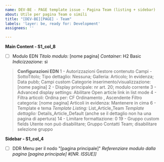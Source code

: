 ```yaml
---
name: DEV-BE - PAGE template issue - Pagina Team (listing + sidebar)
about: Utile per pagina Team o simili
title: "[DEV-BE][PAGE] - Team"
labels: 'layer: be, ready for: Development'
assignees: ''

---
```


**Main Content - S1_col_8**
- [ ] Modulo EDN
_Titolo modulo:_ [nome pagina]
_Container:_ H2 Basic
_Indicizzazione:_ sì

> **Configurazioni EDN**
> 1 - Autorizzazioni Gestore contenuto
> Campi - SottoTitolo; Tipo dettaglio: Nessuna; Galleria: Articolo; In evidenza; Data pubb; Campi custom
> Categorie inserimento/visualizzazione: [nome pagina]
> 2 - Display principale: nr art. 20; modulo corrente
> 3 - Advanced display settings:
> Abilitare Open article link in list mode
> 4 - Filtra articoli: 
> Ordina per: CF Ordinamento , Ascendente
> Filtro categoria: [nome pagina]
> Articoli in evidenza: Mantenere in cima
> 6 - Template e tema
> _Template Listing:_ List_Article_Team
> _Template dettaglio:_ Details_Article_Default (anche se il dettaglio non ha una pagina di apertura)
> 14 - Limitare formattazione: 0
> 19 - Gruppo custom fields
> Utente non può disabilitare; Gruppo Contatti Team; disabilitare selezione gruppo


**Sidebar - S1_col_4**
- [ ] DDR Menu per il nodo "[pagina principale]"
_Referenziare modulo dalla pagina [pagina principale] #[NR. ISSUE]]_ 
